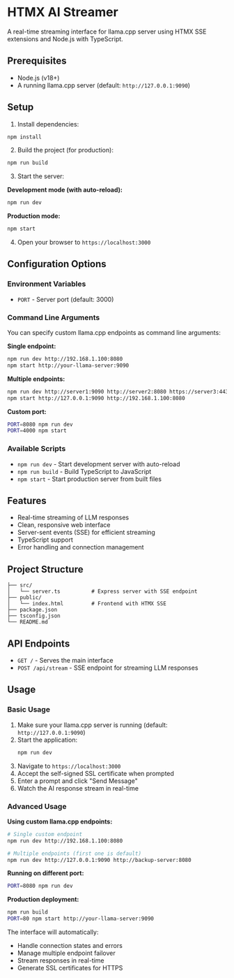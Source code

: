 # HTMX AI Streamer

A real-time streaming interface for llama.cpp server using HTMX SSE extensions and Node.js with TypeScript.

## Prerequisites

- Node.js (v18+)
- A running llama.cpp server (default: `http://127.0.0.1:9090`)

## Setup

1. Install dependencies:
```bash
npm install
```

2. Build the project (for production):
```bash
npm run build
```

3. Start the server:

**Development mode (with auto-reload):**
```bash
npm run dev
```

**Production mode:**
```bash
npm start
```

4. Open your browser to `https://localhost:3000`

## Configuration Options

### Environment Variables

- `PORT` - Server port (default: 3000)

### Command Line Arguments

You can specify custom llama.cpp endpoints as command line arguments:

**Single endpoint:**
```bash
npm run dev http://192.168.1.100:8080
npm start http://your-llama-server:9090
```

**Multiple endpoints:**
```bash
npm run dev http://server1:9090 http://server2:8080 https://server3:443
npm start http://127.0.0.1:9090 http://192.168.1.100:8080
```

**Custom port:**
```bash
PORT=8080 npm run dev
PORT=4000 npm start
```

### Available Scripts

- `npm run dev` - Start development server with auto-reload
- `npm run build` - Build TypeScript to JavaScript 
- `npm start` - Start production server from built files

## Features

- Real-time streaming of LLM responses
- Clean, responsive web interface
- Server-sent events (SSE) for efficient streaming
- TypeScript support
- Error handling and connection management

## Project Structure

```
├── src/
│   └── server.ts          # Express server with SSE endpoint
├── public/
│   └── index.html         # Frontend with HTMX SSE
├── package.json
├── tsconfig.json
└── README.md
```

## API Endpoints

- `GET /` - Serves the main interface
- `POST /api/stream` - SSE endpoint for streaming LLM responses

## Usage

### Basic Usage

1. Make sure your llama.cpp server is running (default: `http://127.0.0.1:9090`)
2. Start the application:
   ```bash
   npm run dev
   ```
3. Navigate to `https://localhost:3000`
4. Accept the self-signed SSL certificate when prompted
5. Enter a prompt and click "Send Message"
6. Watch the AI response stream in real-time

### Advanced Usage

**Using custom llama.cpp endpoints:**
```bash
# Single custom endpoint
npm run dev http://192.168.1.100:8080

# Multiple endpoints (first one is default)
npm run dev http://127.0.0.1:9090 http://backup-server:8080
```

**Running on different port:**
```bash
PORT=8080 npm run dev
```

**Production deployment:**
```bash
npm run build
PORT=80 npm start http://your-llama-server:9090
```

The interface will automatically:
- Handle connection states and errors
- Manage multiple endpoint failover
- Stream responses in real-time
- Generate SSL certificates for HTTPS